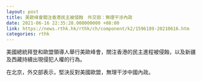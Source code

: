 ```yaml
---
layout: post
title: 美歐峰會關注香港民主被侵蝕　外交部：無理干涉內政
date: 2021-06-16 22:35:28.000000000 +08:00
link: https://news.rthk.hk/rthk/ch/component/k2/1596189-20210616.htm
categories: rthk
---
```


美國總統拜登和歐盟領導人舉行美歐峰會，關注香港的民主進程被侵蝕，以及新疆及西藏持續出現侵犯人權的行為。

在北京，外交部表示，堅決反對美國歐盟，無理干涉中國內政。
